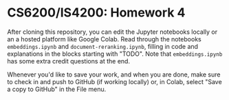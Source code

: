 # CS6200/IS4200: Homework 4

After cloning this repository, you can edit the Jupyter notebooks locally or an a hosted platform like Google Colab. Read through the notebooks `embeddings.ipynb` and `document-reranking.ipynb`, filling in code and explanations in the blocks starting with "TODO". Note that `embeddings.ipynb` has some extra credit questions at the end.

Whenever you'd like to save your work, and when you are done, make sure to check in and push to GitHub (if working locally) or, in Colab, select "Save a copy to GitHub" in the File menu.
